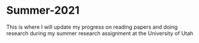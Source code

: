 # Summer-2021
This is where I will update my progress on reading papers and doing research during my summer research assignment at the University of Utah
